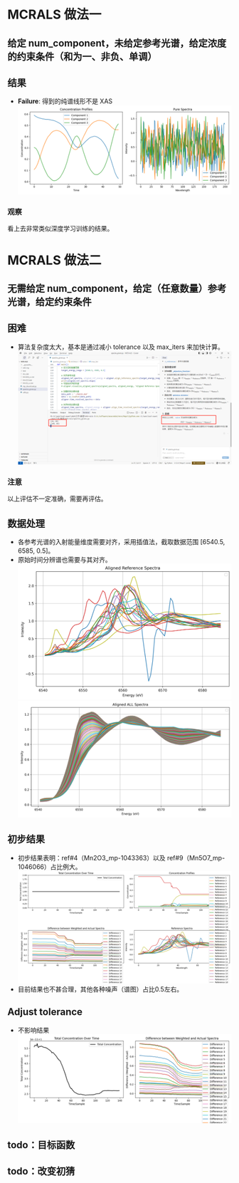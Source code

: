 # MCRALS 做法一
## 给定 num_component，未给定参考光谱，给定浓度的约束条件（和为一、非负、单调）
## 结果
- **Failure**: 得到的纯谱线形不是 XAS
![结果示例](png/practice1.png)

### 观察
看上去非常类似深度学习训练的结果。

# MCRALS 做法二
## 无需给定 num_component，给定（任意数量）参考光谱，给定约束条件
## 困难
- 算法复杂度太大，基本是通过减小 tolerance 以及 max_iters 来加快计算。
![复杂度](png/O(n).png)

### 注意
以上评估不一定准确，需要再评估。

## 数据处理
- 各参考光谱的入射能量维度需要对齐，采用插值法，截取数据范围 [6540.5, 6585, 0.5]。
- 原始时间分辨谱也需要与其对齐。
![参考光谱对齐](png/alignment_refs.png)
![所有数据对齐](png/alignment_all.png)

## 初步结果
-  初步结果表明：ref#4（Mn2O3_mp-1043363）以及 ref#9（Mn5O7_mp-1046066）占比例大。
![结果分析](png\practice2.png)
-   目前结果也不甚合理，其他各种噪声（谱图）占比0.5左右。

##  Adjust tolerance
-   不影响结果
![](png\tolerance_0.1.png)

##  todo：目标函数
##  todo：改变初猜
